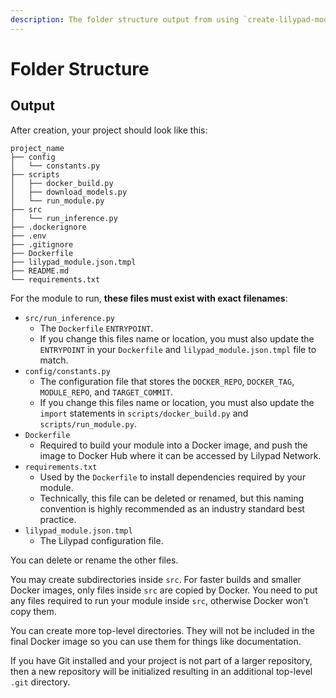 ```yaml
---
description: The folder structure output from using `create-lilypad-module`
---
```


# Folder Structure

## Output

After creation, your project should look like this:

```
project_name
├── config
│   └── constants.py
├── scripts
│   ├── docker_build.py
│   ├── download_models.py
│   └── run_module.py
├── src
│   └── run_inference.py
├── .dockerignore
├── .env
├── .gitignore
├── Dockerfile
├── lilypad_module.json.tmpl
├── README.md
└── requirements.txt
```

For the module to run, **these files must exist with exact filenames**:

* `src/run_inference.py`
  * The `Dockerfile` `ENTRYPOINT`.
  * If you change this files name or location, you must also update the `ENTRYPOINT` in your `Dockerfile` and `lilypad_module.json.tmpl` file to match.
* `config/constants.py`
  * The configuration file that stores the `DOCKER_REPO`, `DOCKER_TAG`, `MODULE_REPO`, and `TARGET_COMMIT`.
  * If you change this files name or location, you must also update the `import` statements in `scripts/docker_build.py` and `scripts/run_module.py`.
* `Dockerfile`
  * Required to build your module into a Docker image, and push the image to Docker Hub where it can be accessed by Lilypad Network.
* `requirements.txt`
  * Used by the `Dockerfile` to install dependencies required by your module.
  * Technically, this file can be deleted or renamed, but this naming convention is highly recommended as an industry standard best practice.
* `lilypad_module.json.tmpl`
  * The Lilypad configuration file.

You can delete or rename the other files.

You may create subdirectories inside `src`. For faster builds and smaller Docker images, only files inside `src` are copied by Docker. You need to put any files required to run your module inside `src`, otherwise Docker won’t copy them.

You can create more top-level directories. They will not be included in the final Docker image so you can use them for things like documentation.

If you have Git installed and your project is not part of a larger repository, then a new repository will be initialized resulting in an additional top-level `.git` directory.

